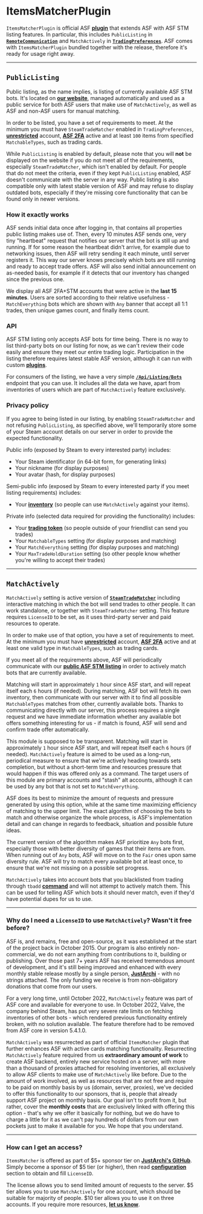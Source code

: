 # ItemsMatcherPlugin

`ItemsMatcherPlugin` is official ASF **[plugin](https://github.com/JustArchiNET/ArchiSteamFarm/wiki/Plugins)** that extends ASF with ASF STM listing features. In particular, this includes `PublicListing` in **[`RemoteCommunication`](https://github.com/JustArchiNET/ArchiSteamFarm/wiki/Configuration#remotecommunication)** and `MatchActively` in **[`TradingPreferences`](https://github.com/JustArchiNET/ArchiSteamFarm/wiki/Configuration#tradingpreferences)**. ASF comes with `ItemsMatcherPlugin` bundled together with the release, therefore it's ready for usage right away.

---

## `PublicListing`

Public listing, as the name implies, is listing of currently available ASF STM bots. It's located on **[our website](https://asf.justarchi.net/STM)**, managed automatically and used as a public service for both ASF users that make use of `MatchActively`, as well as ASF and non-ASF users for manual matching.

In order to be listed, you have a set of requirements to meet. At the minimum you must have `SteamTradeMatcher` enabled in `TradingPreferences`, **[unrestricted](https://support.steampowered.com/kb_article.php?ref=3330-IAGK-7663)** account, **[ASF 2FA](https://github.com/JustArchiNET/ArchiSteamFarm/wiki/Two-factor-authentication#asf-2fa)** active and at least `100` items from specified `MatchableTypes`, such as trading cards.

While `PublicListing` is enabled by default, please note that you will **not** be displayed on the website if you do not meet all of the requirements, especially `SteamTradeMatcher`, which isn't enabled by default. For people that do not meet the criteria, even if they kept `PublicListing` enabled, ASF doesn't communicate with the server in any way. Public listing is also compatible only with latest stable version of ASF and may refuse to display outdated bots, especially if they're missing core functionality that can be found only in newer versions.

### How it exactly works

ASF sends initial data once after logging in, that contains all properties public listing makes use of. Then, every 10 minutes ASF sends one, very tiny "heartbeat" request that notifies our server that the bot is still up and running. If for some reason the heartbeat didn't arrive, for example due to networking issues, then ASF will retry sending it each minute, until server registers it. This way our server knows precisely which bots are still running and ready to accept trade offers. ASF will also send initial announcement on as-needed basis, for example if it detects that our inventory has changed since the previous one.

We display all ASF 2FA+STM accounts that were active in the **last 15 minutes**. Users are sorted according to their relative usefulness - `MatchEverything` bots which are shown with `Any` banner that accept all 1:1 trades, then unique games count, and finally items count.

### API

ASF STM listing only accepts ASF bots for time being. There is no way to list third-party bots on our listing for now, as we can't review their code easily and ensure they meet our entire trading logic. Participation in the listing therefore requires latest stable ASF version, although it can run with custom **[plugins](https://github.com/JustArchiNET/ArchiSteamFarm/wiki/Plugins)**.

For consumers of the listing, we have a very simple **[`/Api/Listing/Bots`](https://asf.justarchi.net/Api/Listing/Bots)** endpoint that you can use. It includes all the data we have, apart from inventories of users which are part of `MatchActively` feature exclusively.

### Privacy policy

If you agree to being listed in our listing, by enabling `SteamTradeMatcher` and not refusing `PublicListing`, as specified above, we'll temporarily store some of your Steam account details on our server in order to provide the expected functionality.

Public info (exposed by Steam to every interested party) includes:
- Your Steam identificator (in 64-bit form, for generating links)
- Your nickname (for display purposes)
- Your avatar (hash, for display purposes)

Semi-public info (exposed by Steam to every interested party if you meet listing requirements) includes:
- Your **[inventory](https://steamcommunity.com/my/inventory/#753_6)** (so people can use `MatchActively` against your items).

Private info (selected data required for providing the functionality) includes:
- Your **[trading token](https://steamcommunity.com/my/tradeoffers/privacy)** (so people outside of your friendlist can send you trades)
- Your `MatchableTypes` setting (for display purposes and matching)
- Your `MatchEverything` setting (for display purposes and matching)
- Your `MaxTradeHoldDuration` setting (so other people know whether you're willing to accept their trades)

---

## `MatchActively`

`MatchActively` setting is active version of **[`SteamTradeMatcher`](https://github.com/JustArchiNET/ArchiSteamFarm/wiki/Trading#steamtradematcher)** including interactive matching in which the bot will send trades to other people. It can work standalone, or together with `SteamTradeMatcher` setting. This feature requires `LicenseID` to be set, as it uses third-party server and paid resources to operate.

In order to make use of that option, you have a set of requirements to meet. At the minimum you must have **[unrestricted](https://support.steampowered.com/kb_article.php?ref=3330-IAGK-7663)** account, **[ASF 2FA](https://github.com/JustArchiNET/ArchiSteamFarm/wiki/Two-factor-authentication#asf-2fa)** active and at least one valid type in `MatchableTypes`, such as trading cards.

If you meet all of the requirements above, ASF will periodically communicate with our **[public ASF STM listing](#publiclisting)** in order to actively match bots that are currently available.

Matching will start in approximately `1` hour since ASF start, and will repeat itself each `6` hours (if needed). During matching, ASF bot will fetch its own inventory, then communicate with our server with it to find all possible `MatchableTypes` matches from other, currently available bots. Thanks to communicating directly with our server, this process requires a single request and we have immediate information whether any available bot offers something interesting for us - if match is found, ASF will send and confirm trade offer automatically.

This module is supposed to be transparent. Matching will start in approximately `1` hour since ASF start, and will repeat itself each `6` hours (if needed). `MatchActively` feature is aimed to be used as a long-run, periodical measure to ensure that we're actively heading towards sets completion, but without a short-term time and resources pressure that would happen if this was offered only as a command. The target users of this module are primary accounts and "stash" alt accounts, although it can be used by any bot that is not set to `MatchEverything`.

ASF does its best to minimize the amount of requests and pressure generated by using this option, while at the same time maximizing efficiency of matching to the upper limit. The exact algorithm of choosing the bots to match and otherwise organize the whole process, is ASF's implementation detail and can change in regards to feedback, situation and possible future ideas.

The current version of the algorithm makes ASF prioritize `Any` bots first, especially those with better diversity of games that their items are from. When running out of `Any` bots, ASF will move on to the `Fair` ones upon same diversity rule. ASF will try to match every available bot at least once, to ensure that we're not missing on a possible set progress.

`MatchActively` takes into account bots that you blacklisted from trading through `tbadd` **[command](https://github.com/JustArchiNET/ArchiSteamFarm/wiki/Commands)** and will not attempt to actively match them. This can be used for telling ASF which bots it should never match, even if they'd have potential dupes for us to use.

---

### Why do I need a `LicenseID` to use `MatchActively`? Wasn't it free before?

ASF is, and remains, free and open-source, as it was established at the start of the project back in October 2015. Our program is also entirely non-commercial, we do not earn anything from contributions to it, building or publishing. Over those past 7+ years ASF has received tremendous amount of development, and it's still being improved and enhanced with every monthly stable release mostly by a single person, **[JustArchi](https://github.com/JustArchi)** - with no strings attached. The only funding we receive is from non-obligatory donations that come from our users.

For a very long time, until October 2022, `MatchActively` feature was part of ASF core and available for everyone to use. In October 2022, Valve, the company behind Steam, has put very severe rate limits on fetching inventories of other bots - which rendered previous functionality entirely broken, with no solution available. The feature therefore had to be removed from ASF core in version 5.4.1.0.

`MatchActively` was resurrected as part of official `ItemsMatcher` plugin that further enhances ASF with active cards matching functionality. Resurrecting `MatchActively` feature required from us **extraordinary amount of work** to create ASF backend, entirely new service hosted on a server, with more than a thousand of proxies attached for resolving inventories, all exclusively to allow ASF clients to make use of `MatchActively` like before. Due to the amount of work involved, as well as resources that are not free and require to be paid on monthly basis by us (domain, server, proxies), we've decided to offer this functionality to our sponsors, that is, people that already support ASF project on monthly basis. Our goal isn't to profit from it, but rather, cover the **monthly costs** that are exclusively linked with offering this option - that's why we offer it basically for nothing, but we do have to charge a little for it as we can't pay hundreds of dollars from our own pockets just to make it available for you. We hope that you understand.

---

### How can I get an access?

`ItemsMatcher` is offered as part of $5+ sponsor tier on **[JustArchi's GitHub](https://github.com/sponsors/JustArchi)**. Simply become a sponsor of $5 tier (or higher), then read **[configuration](https://github.com/JustArchiNET/ArchiSteamFarm/wiki/Configuration#licenseid)** section to obtain and fill `LicenseID`.

The license allows you to send limited amount of requests to the server. $5 tier allows you to use `MatchActively` for one account, which should be suitable for majority of people. $10 tier allows you to use it on three accounts. If you require more resources, **[let us know](mailto:ASF@JustArchi.net)**.